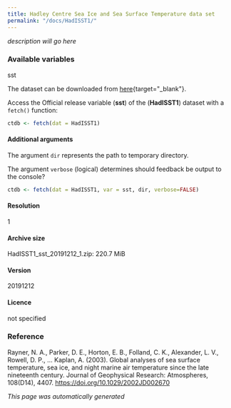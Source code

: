 ```yaml
---
title: Hadley Centre Sea Ice and Sea Surface Temperature data set
permalink: "/docs/HadISST1/"
---
```


*description will go here*

### Available variables 

sst

The dataset can be downloaded from [here](https://www.metoffice.gov.uk/hadobs/hadisst/){target="_blank"}.

Access the Official release variable (**sst**) of the (**HadISST1**) dataset with a `fetch()` function:
	


```r
ctdb <- fetch(dat = HadISST1)
```

#### Additional arguments

The argument `dir` represents the path to temporary directory. 

The argument `verbose` (logical) determines should feedback be output to the console?
	


```r
ctdb <- fetch(dat = HadISST1, var = sst, dir, verbose=FALSE)
```

#### Resolution 

1

#### Archive size

HadISST1_sst_20191212_1.zip: 220.7 MiB

#### Version

20191212

#### Licence

not specified

### Reference
Rayner, N. A., Parker, D. E., Horton, E. B., Folland, C. K., Alexander, L. V., Rowell, D. P., … Kaplan, A. (2003). Global analyses of sea surface temperature, sea ice, and night marine air temperature since the late nineteenth century. Journal of Geophysical Research: Atmospheres, 108(D14), 4407. https://doi.org/10.1029/2002JD002670


*This page was automatically generated*
